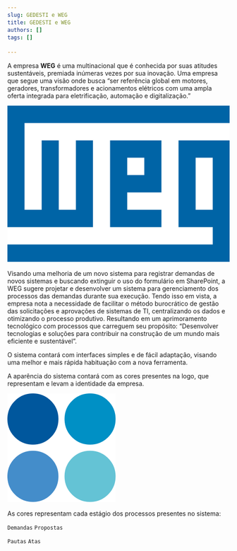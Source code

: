 ```yaml
---
slug: GEDESTI e WEG
title: GEDESTI e WEG
authors: []
tags: []

---
```

A empresa **WEG** é uma multinacional que é conhecida por suas atitudes sustentáveis, premiada inúmeras vezes por sua inovação. Uma empresa que segue uma visão onde busca “ser referência global em motores, geradores, transformadores e acionamentos elétricos com uma ampla oferta integrada para eletrificação, automação e digitalização.”

![Docusaurus Plushie](./weeg.png)

Visando uma melhoria de um novo sistema para registrar demandas de novos sistemas e buscando extinguir o uso do formulário em SharePoint, a WEG sugere projetar e desenvolver um sistema para gerenciamento dos processos das demandas durante sua execução. Tendo isso em vista, a empresa nota a necessidade de facilitar o método burocrático de gestão das solicitações e aprovações de sistemas de TI, centralizando os dados e otimizando o processo produtivo. Resultando em um aprimoramento tecnológico com processos que carreguem seu propósito:  “Desenvolver tecnologias e soluções para contribuir na construção de um mundo mais eficiente e sustentável”.

O sistema contará com interfaces simples e de fácil adaptação, visando uma melhor e mais rápida habituação com a nova ferramenta. 

A aparência do sistema contará com as cores presentes na logo, que representam e levam a identidade da empresa.

![Docusaurus Plushie](./atr.png)

As cores representam cada estágio dos processos presentes no sistema:

`Demandas`   `Propostas`

`Pautas`     `Atas`
